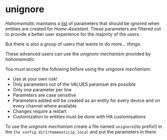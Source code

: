 # unignore

_Hahomematic_ maintains a [list](https://github.com/danielperna84/hahomematic/wiki/Ignored-Parameters) of parameters that should be ignored when entities are created for _Home-Assistant_.
These parameters are filtered out to provide a better user experience for the majority of the users.

But there is also a group of users that wants to do more... _things_.

These advanced users can use the _unignore mechanism_ provided by _hahomematic_.


You must accept the following before using the _unignore mechanism_:

- Use at your own risk!
- Only parameters out of the VALUES paramset are possible
- Only one parameter per line
- Parameters are case sensitive
- Parameters added will be created as an entity for every device and on every channel where available
- Changes require a restart
- Customization to entities must be done with HA customisations

To use the _unignore mechanism_ create a file named `unignore`(no prefix!) in the `{ha config dir}/homematicip_local` and put the parameters in there. 

